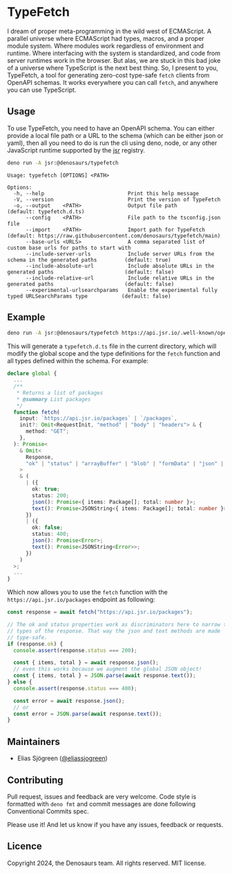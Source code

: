 # TypeFetch

I dream of proper meta-programming in the wild west of ECMAScript. A parallel
universe where ECMAScript had types, macros, and a proper module system. Where
modules work regardless of environment and runtime. Where interfacing with the
system is standardized, and code from server runtimes work in the browser. But
alas, we are stuck in this bad joke of a universe where TypeScript is the next
best thing. So, I present to you, TypeFetch, a tool for generating zero-cost
type-safe `fetch` clients from OpenAPI schemas. It works everywhere you can call
`fetch`, and anywhere you can use TypeScript.

## Usage

To use TypeFetch, you need to have an OpenAPI schema. You can either provide a
local file path or a URL to the schema (which can be either json or yaml), then
all you need to do is run the cli using deno, node, or any other JavaScript
runtime supported by the [jsr](https://jsr.io) registry.

```sh
deno run -A jsr:@denosaurs/typefetch
```

```
Usage: typefetch [OPTIONS] <PATH>

Options:
  -h, --help                           Print this help message
  -V, --version                        Print the version of TypeFetch
  -o, --output    <PATH>               Output file path                                                   (default: typefetch.d.ts)
      --config    <PATH>               File path to the tsconfig.json file
      --import    <PATH>               Import path for TypeFetch                                          (default: https://raw.githubusercontent.com/denosaurs/typefetch/main)
      --base-urls <URLS>               A comma separated list of custom base urls for paths to start with
      --include-server-urls            Include server URLs from the schema in the generated paths         (default: true)
      --include-absolute-url           Include absolute URLs in the generated paths                       (default: false)
      --include-relative-url           Include relative URLs in the generated paths                       (default: false)
      --experimental-urlsearchparams   Enable the experimental fully typed URLSearchParams type           (default: false)
```

## Example

```sh
deno run -A jsr:@denosaurs/typefetch https://api.jsr.io/.well-known/openapi
```

This will generate a `typefetch.d.ts` file in the current directory, which will
modify the global scope and the type definitions for the `fetch` function and
all types defined within the schema. For example:

```ts
declare global {
  ...
  /**
   * Returns a list of packages
   * @summary List packages
   */
  function fetch(
    input: `https://api.jsr.io/packages` | `/packages`,
    init?: Omit<RequestInit, "method" | "body" | "headers"> & {
      method: "GET";
    },
  ): Promise<
    & Omit<
      Response,
      "ok" | "status" | "arrayBuffer" | "blob" | "formData" | "json" | "text"
    >
    & (
      | ({
        ok: true;
        status: 200;
        json(): Promise<{ items: Package[]; total: number }>;
        text(): Promise<JSONString<{ items: Package[]; total: number }>>;
      })
      | ({
        ok: false;
        status: 400;
        json(): Promise<Error>;
        text(): Promise<JSONString<Error>>;
      })
    )
  >;
  ...
}
```

Which now allows you to use the `fetch` function with the
`https://api.jsr.io/packages` endpoint as following:

```ts
const response = await fetch("https://api.jsr.io/packages");

// The ok and status properties work as discriminators here to narrow the
// types of the response. That way the json and text methods are made
// type-safe.
if (response.ok) {
  console.assert(response.status === 200);

  const { items, total } = await response.json();
  // even this works because we augment the global JSON object!
  const { items, total } = JSON.parse(await response.text());
} else {
  console.assert(response.status === 400);

  const error = await response.json();
  // or
  const error = JSON.parse(await response.text());
}
```

## Maintainers

- Elias Sjögreen ([@eliassjogreen](https://github.com/eliassjogreen))

## Contributing

Pull request, issues and feedback are very welcome. Code style is formatted with
`deno fmt` and commit messages are done following Conventional Commits spec.

Please use it! And let us know if you have any issues, feedback or requests.

## Licence

Copyright 2024, the Denosaurs team. All rights reserved. MIT license.
